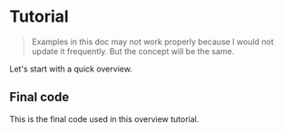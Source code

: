 # Tutorial

> Examples in this doc may not work properly because I would not update it frequently. But the concept will be the same.&#x20;

Let's start with a quick overview.&#x20;

## Final code

This is the final code used in this overview tutorial.&#x20;
